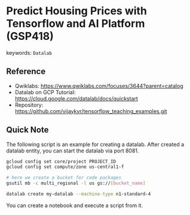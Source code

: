 # Predict Housing Prices with Tensorflow and AI Platform (GSP418)



keywords: `Datalab`



## Reference

* Qwiklabs: https://www.qwiklabs.com/focuses/3644?parent=catalog
* Datalab on GCP Tutorial: https://cloud.google.com/datalab/docs/quickstart
* Repository: https://github.com/vijaykyr/tensorflow_teaching_examples.git



## Quick Note

The following script is an example for creating a datalab. After created a datalab entity, you can start the datalab via port 8081.

```sh
gcloud config set core/project PROJECT_ID
gcloud config set compute/zone us-central1-f

# here we create a bucket for code packages
gsutil mb -c multi_regional -l us gs://[bucket_name]

datalab create my-datalab --machine-type n1-standard-4
```

You can create a notebook and execute a script from it.

